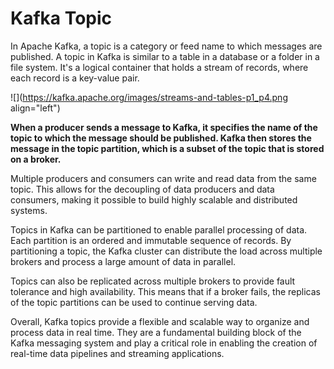 # Kafka Topic

In Apache Kafka, a topic is a category or feed name to which messages are published. A topic in Kafka is similar to a table in a database or a folder in a file system. It's a logical container that holds a stream of records, where each record is a key-value pair.

![](https://kafka.apache.org/images/streams-and-tables-p1_p4.png align="left")

**When a producer sends a message to Kafka, it specifies the name of the topic to which the message should be published. Kafka then stores the message in the topic partition, which is a subset of the topic that is stored on a broker.**

Multiple producers and consumers can write and read data from the same topic. This allows for the decoupling of data producers and data consumers, making it possible to build highly scalable and distributed systems.

Topics in Kafka can be partitioned to enable parallel processing of data. Each partition is an ordered and immutable sequence of records. By partitioning a topic, the Kafka cluster can distribute the load across multiple brokers and process a large amount of data in parallel.

Topics can also be replicated across multiple brokers to provide fault tolerance and high availability. This means that if a broker fails, the replicas of the topic partitions can be used to continue serving data.

Overall, Kafka topics provide a flexible and scalable way to organize and process data in real time. They are a fundamental building block of the Kafka messaging system and play a critical role in enabling the creation of real-time data pipelines and streaming applications.